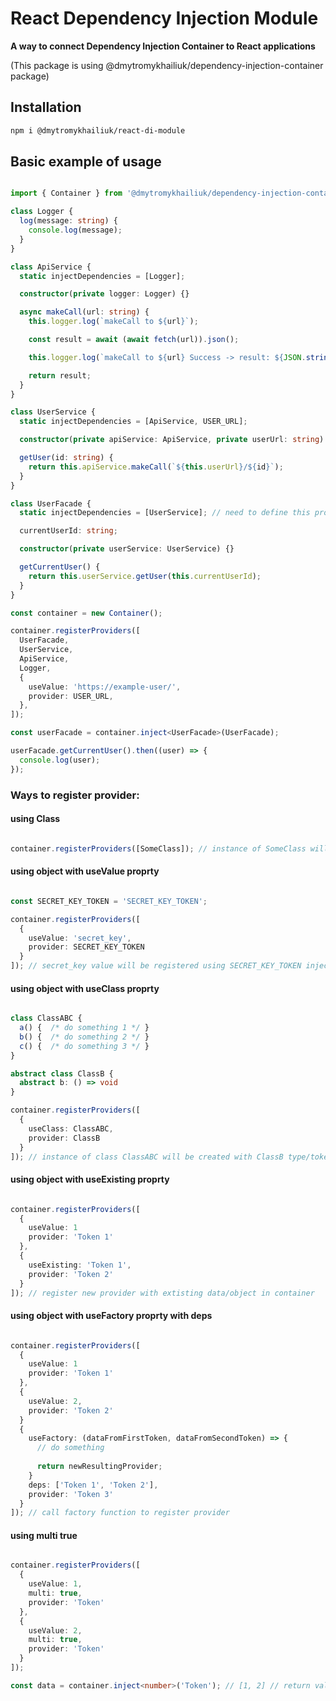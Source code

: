 # React Dependency Injection Module

**A way to connect Dependency Injection Container to React applications**

(This package is using @dmytromykhailiuk/dependency-injection-container package)

## Installation

```sh
npm i @dmytromykhailiuk/react-di-module
```

## Basic example of usage

```typescript

import { Container } from '@dmytromykhailiuk/dependency-injection-container';

class Logger {
  log(message: string) {
    console.log(message);
  }
}

class ApiService {
  static injectDependencies = [Logger];

  constructor(private logger: Logger) {}

  async makeCall(url: string) {
    this.logger.log(`makeCall to ${url}`);

    const result = await (await fetch(url)).json();

    this.logger.log(`makeCall to ${url} Success -> result: ${JSON.stringify(result)}`);

    return result;
  }
}

class UserService {
  static injectDependencies = [ApiService, USER_URL];

  constructor(private apiService: ApiService, private userUrl: string) {}

  getUser(id: string) {
    return this.apiService.makeCall(`${this.userUrl}/${id}`);
  }
}

class UserFacade {
  static injectDependencies = [UserService]; // need to define this property for DI

  currentUserId: string;

  constructor(private userService: UserService) {}

  getCurrentUser() {
    return this.userService.getUser(this.currentUserId);
  }
}

const container = new Container();

container.registerProviders([
  UserFacade,
  UserService,
  ApiService,
  Logger,
  {
    useValue: 'https://example-user/',
    provider: USER_URL,
  },
]);

const userFacade = container.inject<UserFacade>(UserFacade);

userFacade.getCurrentUser().then((user) => {
  console.log(user);
});

```

### Ways to register provider:

#### using Class

```typescript

container.registerProviders([SomeClass]); // instance of SomeClass will be created

```

#### using object with useValue proprty

```typescript

const SECRET_KEY_TOKEN = 'SECRET_KEY_TOKEN';

container.registerProviders([
  {
    useValue: 'secret_key',
    provider: SECRET_KEY_TOKEN
  }
]); // secret_key value will be registered using SECRET_KEY_TOKEN injection token

```

#### using object with useClass proprty

```typescript

class ClassABC {
  a() {  /* do something 1 */ }
  b() {  /* do something 2 */ }
  c() {  /* do something 3 */ }
}

abstract class ClassB {
  abstract b: () => void
}

container.registerProviders([
  {
    useClass: ClassABC,
    provider: ClassB
  }
]); // instance of class ClassABC will be created with ClassB type/token 

```

#### using object with useExisting proprty

```typescript

container.registerProviders([
  {
    useValue: 1
    provider: 'Token 1'
  },
  {
    useExisting: 'Token 1',
    provider: 'Token 2'
  }
]); // register new provider with extisting data/object in container

```

#### using object with useFactory proprty with deps

```typescript

container.registerProviders([
  {
    useValue: 1
    provider: 'Token 1'
  },
  {
    useValue: 2,
    provider: 'Token 2'
  }
  {
    useFactory: (dataFromFirstToken, dataFromSecondToken) => {
      // do something
      
      return newResultingProvider;
    }
    deps: ['Token 1', 'Token 2'],
    provider: 'Token 3'
  }
]); // call factory function to register provider

```

#### using multi true
```typescript

container.registerProviders([
  {
    useValue: 1,
    multi: true,
    provider: 'Token'
  },
  {
    useValue: 2,
    multi: true,
    provider: 'Token'
  }
]);

const data = container.inject<number>('Token'); // [1, 2] // return values for "Token" provider

```

